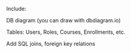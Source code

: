 ﻿Include:

DB diagram (you can draw with dbdiagram.io)

Tables: Users, Roles, Courses, Enrollments, etc.

Add SQL joins, foreign key relations